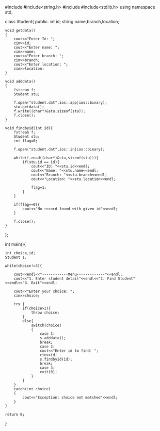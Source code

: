 #include<fstream>
#include<string.h>
#include<iostream>
#include<stdlib.h>
using namespace std;

class Student{
public:
	int id;
	string name,branch,location;

	void getdata()
	{
		cout<<"Enter Id: ";
		cin>>id;
		cout<<"Enter name: ";
		cin>>name;
		cout<<"Enter branch: ";
		cin>>branch;
		cout<<"Enter location: ";
		cin>>location;
	}

	void adddata()
	{
		fstream f;
		Student stu;

		f.open("student.dat",ios::app|ios::binary);
		stu.getdata();
		f.write((char*)&stu,sizeof(stu));
		f.close();
	}

	void findbyid(int id){
		fstream f;
		Student stu;
		int flag=0;

		f.open("student.dat",ios::in|ios::binary);

		while(f.read((char*)&stu,sizeof(stu))){
			if(stu.id == id){
				cout<<"ID: "<<stu.id<<endl;
				cout<<"Name: "<<stu.name<<endl;
				cout<<"Branch: "<<stu.branch<<endl;
				cout<<"Location: "<<stu.location<<endl;

				flag=1;
			}
		}

		if(flag==0){
			cout<<"No record found with given id"<<endl;
		}

		f.close();
	}
};

int main(){

	int choice,id;
	Student s;

	while(choice!=3){

		cout<<endl<<"------------Menu-------------"<<endl;
		cout<<"1. Enter student detail"<<endl<<"2. Find Student"<<endl<<"3. Exit"<<endl;

		cout<<"Enter your choice: ";
		cin>>choice;

		try {
			if(choice>3){
				throw choice;
			}
			else{
				switch(choice)
				{
					case 1:
					s.adddata();
					break;
					case 2:
					cout<<"Enter id to find: ";
					cin>>id;
					s.findbyid(id);
					break;
					case 3:
					exit(0);
				}
			}
		}
		catch(int choice)
		{
			cout<<"Exception: choice not matched"<<endl;
		}
	}

	return 0;
}
